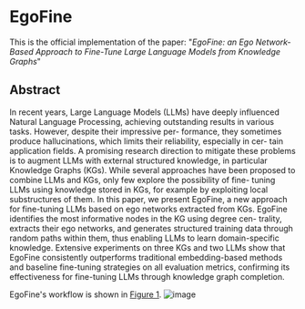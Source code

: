 # EgoFine
This is the official implementation of the paper: "_EgoFine: an Ego Network-Based Approach to Fine-Tune Large Language Models from Knowledge Graphs_"

## Abstract
In recent years, Large Language Models (LLMs) have deeply influenced Natural Language
Processing, achieving outstanding results in various tasks. However, despite their impressive per-
formance, they sometimes produce hallucinations, which limits their reliability, especially in cer-
tain application fields. A promising research direction to mitigate these problems is to augment
LLMs with external structured knowledge, in particular Knowledge Graphs (KGs). While several
approaches have been proposed to combine LLMs and KGs, only few explore the possibility of fine-
tuning LLMs using knowledge stored in KGs, for example by exploiting local substructures of them.
In this paper, we present EgoFine, a new approach for fine-tuning LLMs based on ego networks
extracted from KGs. EgoFine identifies the most informative nodes in the KG using degree cen-
trality, extracts their ego networks, and generates structured training data through random paths
within them, thus enabling LLMs to learn domain-specific knowledge. Extensive experiments on
three KGs and two LLMs show that EgoFine consistently outperforms traditional embedding-based
methods and baseline fine-tuning strategies on all evaluation metrics, confirming its effectiveness
for fine-tuning LLMs through knowledge graph completion.

EgoFine's workflow is shown in <a href="#fig1">Figure 1</a>.
<a name="fig1">![image](https://github.com/user-attachments/assets/1da75fb5-e690-4b10-8ed4-840ed0227bd4)</a>
